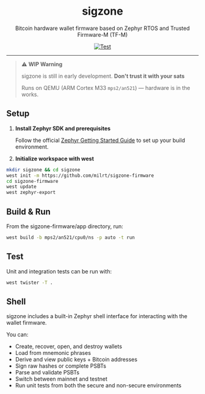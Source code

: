 <div align="center">

# sigzone

Bitcoin hardware wallet firmware based on Zephyr RTOS and Trusted Firmware-M (TF-M)

[![Test](https://github.com/milrt/sigzone-firmware/actions/workflows/test.yml/badge.svg)](https://github.com/milrt/sigzone-firmware/actions/workflows/test.yml)

</div>

---

> ⚠️ **WIP Warning**
>
> sigzone is still in early development.
> **Don't trust it with your sats**
>
> Runs on QEMU (ARM Cortex M33 `mps2/an521`) — hardware is in the works.

## Setup

1. **Install Zephyr SDK and prerequisites**

   Follow the official [Zephyr Getting Started Guide](https://docs.zephyrproject.org/latest/develop/getting_started/index.html) to set up your build environment.

2. **Initialize workspace with west**
```sh
mkdir sigzone && cd sigzone
west init -m https://github.com/milrt/sigzone-firmware
cd sigzone-firmware
west update
west zephyr-export
```

## Build & Run

From the sigzone-firmware/app directory, run:
```sh
west build -b mps2/an521/cpu0/ns -p auto -t run
```

## Test

Unit and integration tests can be run with:
```sh
west twister -T .
```

## Shell

sigzone includes a built-in Zephyr shell interface for interacting with the wallet firmware.

You can:

- Create, recover, open, and destroy wallets
- Load from mnemonic phrases
- Derive and view public keys + Bitcoin addresses
- Sign raw hashes or complete PSBTs
- Parse and validate PSBTs
- Switch between mainnet and testnet
- Run unit tests from both the secure and non-secure environments
